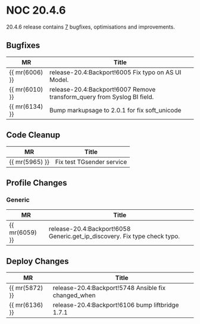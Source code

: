 # NOC 20.4.6

20.4.6 release contains [7](https://code.getnoc.com/noc/noc/merge_requests?scope=all&state=merged&milestone_title=20.4.6) bugfixes, optimisations and improvements.

## Bugfixes
| MR             | Title                                                                   |
| -------------- | ----------------------------------------------------------------------- |
| {{ mr(6006) }} | release-20.4:Backport!6005 Fix typo on AS UI Model.                     |
| {{ mr(6010) }} | release-20.4:Backport!6007 Remove transform_query from Syslog BI field. |
| {{ mr(6134) }} | Bump markupsage to 2.0.1 for fix soft_unicode                           |


## Code Cleanup
| MR             | Title                     |
| -------------- | ------------------------- |
| {{ mr(5965) }} | Fix test TGsender service |


## Profile Changes

### Generic
| MR             | Title                                                                     |
| -------------- | ------------------------------------------------------------------------- |
| {{ mr(6059) }} | release-20.4:Backport!6058 Generic.get_ip_discovery. Fix type check typo. |


## Deploy Changes
| MR             | Title                                               |
| -------------- | --------------------------------------------------- |
| {{ mr(5872) }} | release-20.4:Backport!5748 Ansible fix changed_when |
| {{ mr(6136) }} | release-20.4:Backport!6106 bump liftbridge 1.7.1    |